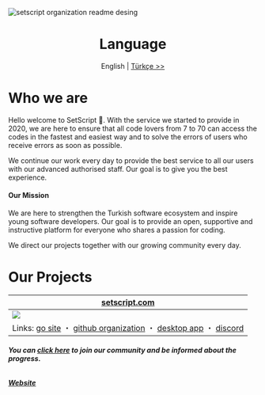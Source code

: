 ![setscript organization readme desing](https://github.com/user-attachments/assets/71cdb374-23af-4053-b583-8076ee6e1e9b)
<div align="center">
  <h1>Language</h1>
  
 English | [Türkçe >>](https://github.com/setscript)
</div>

<h1>Who we are</h1>
Hello welcome to SetScript 👋. With the service we started to provide in 2020, we are here to ensure that all code lovers from 7 to 70 can access the codes in the fastest and easiest way and to solve the errors of users who receive errors as soon as possible.  

We continue our work every day to provide the best service to all our users with our advanced authorised staff. Our goal is to give you the best experience.  

#### Our Mission 

We are here to strengthen the Turkish software ecosystem and inspire young software developers. Our goal is to provide an open, supportive and instructive platform for everyone who shares a passion for coding.  

We direct our projects together with our growing community every day.  

<h1>Our Projects</h1>

| [setscript.com](https://www.setscript.com) |
| --- |
| ![](https://github.com/user-attachments/assets/6e58d992-064e-44bb-a198-c1ddac146fbe) |
| Links: [go site](https://www.setscript.com) ・ [github organization](https://github.com/setscript) ・ [desktop app](https://github.com/setscript/SetScript-Desktop) ・ [discord](https://discord.gg/qEmGxaDUfY) |


###### **You can [click here](https://discord.gg/qEmGxaDUfY) to join our community and be informed about the progress.**
###### **[Website](https://setscript.com)**

<!--
@parsherr was here
-->
